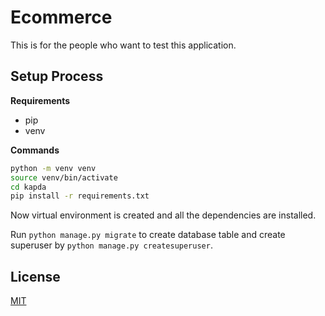 # Ecommerce

This is for the people who want to test this application.

## Setup Process

**Requirements** 
- pip
- venv 

**Commands**

```bash
python -m venv venv
source venv/bin/activate
cd kapda 
pip install -r requirements.txt
```
Now virtual environment is created and all the dependencies are installed.

Run ```python manage.py migrate``` to create database table and create superuser by ```python manage.py createsuperuser```.


## License
[MIT](https://choosealicense.com/licenses/mit/)
